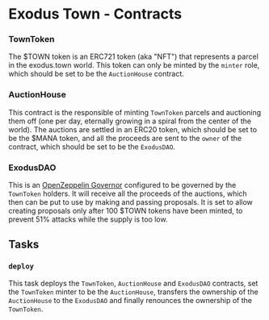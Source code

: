 # Exodus Town - Contracts

### TownToken

The $TOWN token is an ERC721 token (aka "NFT") that represents a parcel in the exodus.town world. This token can only be minted by the `minter` role, which should be set to be the `AuctionHouse` contract.

### AuctionHouse

This contract is the responsible of minting `TownToken` parcels and auctioning them off (one per day, eternally growing in a spiral from the center of the world). The auctions are settled in an ERC20 token, which should be set to be the $MANA token, and all the proceeds are sent to the `owner` of the contract, which should be set to be the `ExodusDAO`.

### ExodusDAO

This is an [OpenZeppelin Governor](https://docs.openzeppelin.com/contracts/4.x/api/governance#governor) configured to be governed by the `TownToken` holders. It will receive all the proceeds of the auctions, which then can be put to use by making and passing proposals. It is set to allow creating proposals only after 100 $TOWN tokens have been minted, to prevent 51% attacks while the supply is too low.

## Tasks

### `deploy`

This task deploys the `TownToken`, `AuctionHouse` and `ExodusDAO` contracts, set the `TownToken` minter to be the `AuctionHouse`, transfers the ownership of the `AuctionHouse` to the `ExodusDAO` and finally renounces the ownership of the `TownToken`.